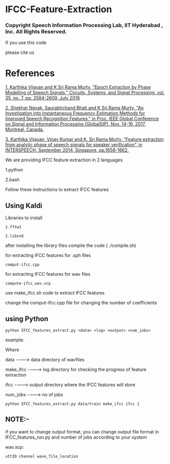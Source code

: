 # IFCC-Feature-Extraction

### Copyright Speech Information Processing Lab, IIT Hyderabad , Inc.  All Rights Reserved.

If you use this code 

please cite us

# References

<a href="https://www.researchgate.net/publication/283203401_Epoch_Extraction_by_Phase_Modelling_of_Speech_Signals">1. Karthika Vijayan and K Sri Rama Murty, "Epoch Extraction by Phase Modelling of Speech Signals," Circuits, Systems, and Signal Processing, vol. 35, no. 7, pp. 2584-2609, July 2016</a>
  
<a href="https://ieeexplore.ieee.org/document/8308665">2. Shekhar Nayak, Saurabhchand Bhati and K Sri Rama Murty, "An Investigation into Instantaneous Frequency Estimation Methods for Improved Speech Recognition Features," in Proc. IEEE Global Conference on Signal and Information Processing (GlobalSIP), Nov. 14-16, 2017, Montreal, Canada.</a>

<a href="https://www.semanticscholar.org/paper/Feature-extraction-from-analytic-phase-of-speech-Vijayan-Kumar/41f56c120d0657c1ba500b1d39ad0d856b152dbb">3. Karthika Vijayan, Vinay Kumar and K. Sri Rama Murty, “Feature extraction from analytic phase of speech signals for speaker verification”, in INTERSPEECH, September 2014, Singapore, pp.1658-1662.</a>

We are providing IFCC feature extraction in 2 languages

1.python

2.bash

Follow these instructions to extract IFCC features

## Using Kaldi

Libraries to install

	1.fftw3
	
	2.libsnd
	
after installing the library files compile the code ( ./compile.sh)

for extracting IFCC features for .sph files

	comput-ifcc.cpp
	
for extracting IFCC features for wav files

	compute-ifcc_wav.scp

use make_ifcc.sh code to extract IFCC features

change the comput-ifcc.cpp file for changing the number of coefficients

## using Python

	python IFCC_features_extract.py <data> <log> <output> <num_jobs>
  
example:

Where

data       ----> data directory of wavfiles

make_ifcc  ----> log directory for checking the progress of feature extraction

ifcc       ----> output directory where the IFCC features will store

num_jobs   ----> no of jobs

	python IFCC_features_extract.py data/train make_ifcc ifcc 1

## NOTE:-

if you want to change output format, you can change output file format in IFCC_features_run.py
and number of jobs according to your system

wav.scp:

	uttID channel wave_file_location
